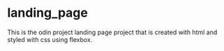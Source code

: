 # landing_page
This is the odin project landing page project that is created with html and styled with css using flexbox.
